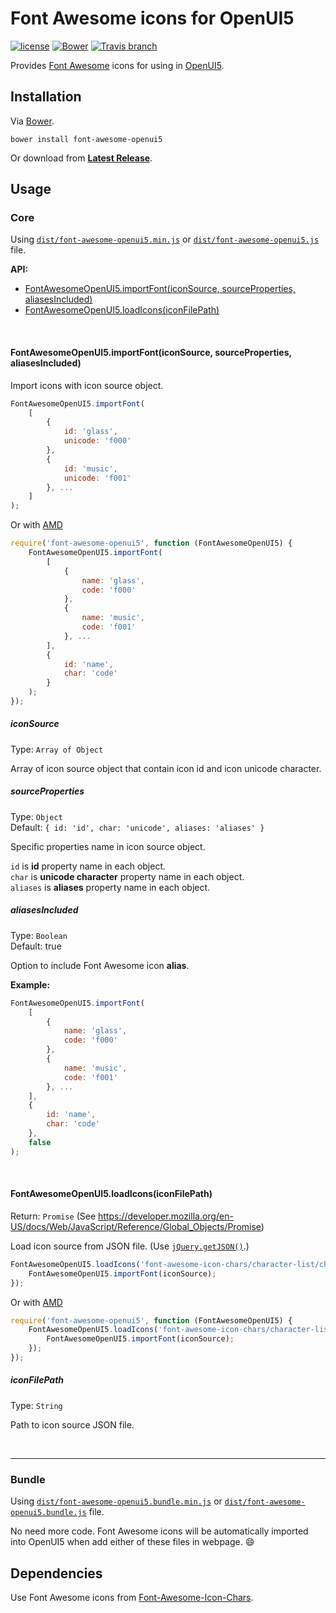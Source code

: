 # Font Awesome icons for OpenUI5
[![license](https://img.shields.io/github/license/gluons/font-awesome-openui5.svg?style=flat-square)](https://github.com/gluons/font-awesome-openui5/blob/master/LICENSE)
[![Bower](https://img.shields.io/bower/v/font-awesome-openui5.svg?style=flat-square)](https://github.com/gluons/font-awesome-openui5)
[![Travis branch](https://img.shields.io/travis/gluons/font-awesome-openui5/master.svg?style=flat-square)](https://travis-ci.org/gluons/font-awesome-openui5)

Provides [Font Awesome](http://fontawesome.io/) icons for using in [OpenUI5](http://openui5.org/).

## Installation
Via [Bower](http://bower.io/).
```
bower install font-awesome-openui5
```

Or download from **[Latest Release](https://github.com/gluons/font-awesome-openui5/releases/latest)**.

## Usage
### Core
Using [`dist/font-awesome-openui5.min.js`](./dist/font-awesome-openui5.min.js) or [`dist/font-awesome-openui5.js`](./dist/font-awesome-openui5.js) file.

**API:**
 - [FontAwesomeOpenUI5.importFont(iconSource, sourceProperties, aliasesIncluded)](#fontawesomeopenui5importfonticonsource-sourceproperties-aliasesincluded)
 - [FontAwesomeOpenUI5.loadIcons(iconFilePath)](#fontawesomeopenui5loadiconsiconfilepath)

<br>

#### FontAwesomeOpenUI5.importFont(iconSource, sourceProperties, aliasesIncluded)
Import icons with icon source object.

```javascript
FontAwesomeOpenUI5.importFont(
	[
		{
			id: 'glass',
			unicode: 'f000'
		},
		{
			id: 'music',
			unicode: 'f001'
		}, ...
	]
);
```

Or with [AMD](https://github.com/amdjs/amdjs-api/wiki/AMD)
```javascript
require('font-awesome-openui5', function (FontAwesomeOpenUI5) {
	FontAwesomeOpenUI5.importFont(
		[
			{
				name: 'glass',
				code: 'f000'
			},
			{
				name: 'music',
				code: 'f001'
			}, ...
		],
		{
			id: 'name',
			char: 'code'
		}
	);
});
```

##### iconSource
Type: `Array of Object`

Array of icon source object that contain icon id and icon unicode character.

##### sourceProperties
Type: `Object`  
Default: `{ id: 'id', char: 'unicode', aliases: 'aliases' }`

Specific properties name in icon source object.

`id` is **id** property name in each object.  
`char` is **unicode character** property name in each object.  
`aliases` is **aliases** property name in each object.

##### aliasesIncluded
Type: `Boolean`  
Default: true

Option to include Font Awesome icon **alias**.

**Example:**
```javascript
FontAwesomeOpenUI5.importFont(
	[
		{
			name: 'glass',
			code: 'f000'
		},
		{
			name: 'music',
			code: 'f001'
		}, ...
	],
	{
		id: 'name',
		char: 'code'
	},
	false
);
```

<br>

#### FontAwesomeOpenUI5.loadIcons(iconFilePath)
Return: `Promise` (See https://developer.mozilla.org/en-US/docs/Web/JavaScript/Reference/Global_Objects/Promise)

Load icon source from JSON file. (Use [`jQuery.getJSON()`](http://api.jquery.com/jQuery.getJSON/).)

```javascript
FontAwesomeOpenUI5.loadIcons('font-awesome-icon-chars/character-list/character-list.json').then(function (iconSource) {
	FontAwesomeOpenUI5.importFont(iconSource);
});
```

Or with [AMD](https://github.com/amdjs/amdjs-api/wiki/AMD)
```javascript
require('font-awesome-openui5', function (FontAwesomeOpenUI5) {
	FontAwesomeOpenUI5.loadIcons('font-awesome-icon-chars/character-list/character-list.json').then(function (iconSource) {
		FontAwesomeOpenUI5.importFont(iconSource);
	});
});
```


##### iconFilePath
Type: `String`

Path to icon source JSON file.

<br>

---

### Bundle
Using [`dist/font-awesome-openui5.bundle.min.js`](./dist/font-awesome-openui5.bundle.min.js) or [`dist/font-awesome-openui5.bundle.js`](./dist/font-awesome-openui5.bundle.js) file.

No need more code. Font Awesome icons will be automatically imported into OpenUI5 when add either of these files in webpage. 😄

## Dependencies
Use Font Awesome icons from  [Font-Awesome-Icon-Chars](https://github.com/gluons/Font-Awesome-Icon-Chars).
